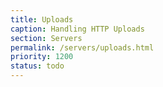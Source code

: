 ```yaml
---
title: Uploads
caption: Handling HTTP Uploads  
section: Servers
permalink: /servers/uploads.html
priority: 1200
status: todo
---
```

